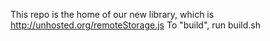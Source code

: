 This repo is the home of our new library, which is http://unhosted.org/remoteStorage.js
To "build", run build.sh
